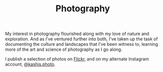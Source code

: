 ---
templateKey: photography-page
title: Photography
description: Some of the photos that I take
image: /img/photo-alternate-peaks.jpg
body: |
  My interest in photography flourished along with my love of nature and exploration. And as I've ventured further into both, I've taken up the task of documenting the culture and landscapes that I've been witness to, learning more of the art and science of photography as I go along.
  
  I publish a selection of photos on <a href="https://www.flickr.com/people/kashisau/" title="See my photos on Flickr" target="blank" rel="noopener">Flickr</a>, and on my alternate Instagram account, <a href="https://www.instagram.com/kashis.photo/" title="See my photos on Instagram" target="blank" rel="noopener">@kashis.photo</a>.
ctaPrimary:
  btnText: "See my photos on Flickr"
  url: https://www.flickr.com/people/kashisau/
  title: See my photos on Flickr
ctaSecondary:
  btnText: "@kashis.photo on Instagram"
  url: https://www.instagram.com/kashis.photo/
  title: See my photos on Instagram
photos:
  - babel:
    title: Tower of Babel
    blurb: A wheeled chariot built for the yearly harvest festival in Kathmandu Valley.
    image: /img/photo-tower-of-babel.jpg
  - kagbeni:
    title: Autumn in Kagbeni
    blurb: A desolate tree sits in the town of Kagbeni in Nepal's arid and high-altitude Mustang region, dispossessed of its leaves for autumn.
    image: /img/photo-autumn-in-kagbeni.jpg
  - temple:
    title: Modality
    blurb: A lady sweeps leaves from the pond water as patrons queue to pay their respects.
    image: /img/photo-modality.jpg
  - sunset:
    title: Sunset on the Arno
    blurb: A Tuscan sunset captured on the Arno river in Florence in the summertime.
    image: /img/photo-sunset-on-the-arno.jpg
  - flicker:
    title: Flicker in darkness
    blurb: A small temple in Kathmandu's southern suburb of Jawalakhel opens its doors for a nighttime devotional.
    image: /img/photo-flicker-in-darkness.jpg
  - jomsom:
    title: Twilight in Jomsom
    blurb: A mountain that forms the valley of Jomsom during the first flecks of sunrise.
    image: /img/photo-jomson-sunrise.jpg
  - tram:
    title: Mountain Tram
    blurb: A mountside tram traverses in front of the Swiss alps in Lauterbraunnen.
    image: /img/photo-mountain-tram.jpg
  - langtang:
    title: Alternate Peaks
    blurb: Two mountains behind the town of Kyangjin Gumba in the Langtang region of Nepal’s Himalayas.
    image: /img/photo-alternate-peaks.jpg
  - tatopani:
    title: Sunset in Tatopani, Myagdi
    blurb: The further mountain from the Kali Gandaki River gorge in Tatopani, Myagdi—within the Annapurna region of Nepal.
    image: /img/photo-sunset-in-tatopani.jpg
  - airport:
    title: Mountain Takeoff
    blurb: A plane is loaded on the runway at Jomsom Airport in Nepal's Mustang region, readying for an early morning flight to Pokhara.
    image: /img/photo-airport-in-jomsom.jpg
---